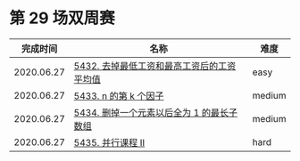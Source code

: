 # 第 29 场双周赛

**完成时间**|**名称**|**难度**
------------|--------|------------
2020.06.27|[5432. 去掉最低工资和最高工资后的工资平均值](./5432.%20去掉最低工资和最高工资后的工资平均值)|easy
2020.06.27|[5433. n 的第 k 个因子](./5433.%20n%20的第%20k%20个因子)|medium
2020.06.27|[5434. 删掉一个元素以后全为 1 的最长子数组](./5434.%20删掉一个元素以后全为%201%20的最长子数组)|medium
2020.06.27|[5435. 并行课程 II](./5435.%20并行课程%20II)|hard
